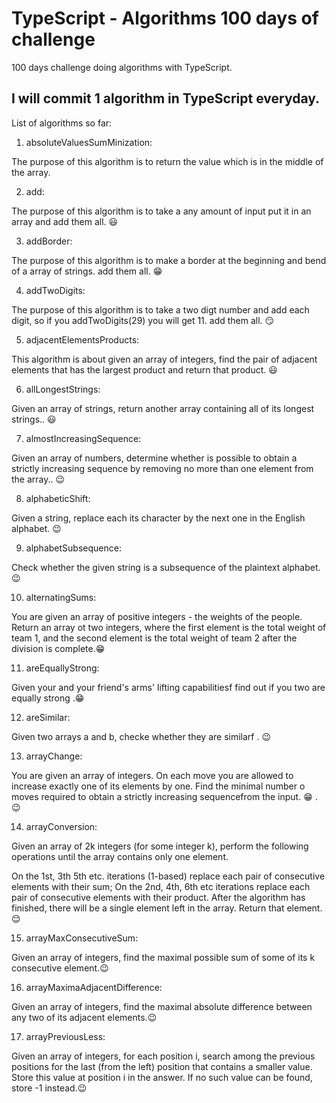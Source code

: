 # TypeScript - Algorithms 100 days of challenge
100 days challenge doing algorithms with TypeScript. 

## I will commit 1 algorithm in TypeScript everyday.

List of algorithms so far:

1. absoluteValuesSumMinization:

The purpose of this algorithm is to return the value which is in the middle of the array.

2. add:

The purpose of this algorithm is to take a any amount of input put it in an array and
add them all. :smiley:

3. addBorder:

The purpose of this algorithm is to make a border at the beginning and bend of a array of strings.
add them all. :grin:

4. addTwoDigits:

The purpose of this algorithm is to take a two digt number and add each digit, so if you addTwoDigits(29) you will get 11.
add them all. :smirk:

5. adjacentElementsProducts:

This algorithm is about given an array of integers, find the pair of adjacent elements that has the largest product and return that product. :smiley:

6. allLongestStrings:

Given an array of strings, return another array containing all of its longest strings.. :smiley:

7. almostIncreasingSequence:

Given an array of numbers, determine whether is possible to obtain a strictly increasing sequence by removing no more than one element from the array.. :wink:

8. alphabeticShift:

Given a string, replace each its character by the next one in the English alphabet. :wink:

9. alphabetSubsequence:

Check whether the given string is a subsequence of the plaintext alphabet. :wink:

10. alternatingSums:

You are given an array of positive integers - the weights of the people. Return an array ot two integers, where the first element is the total weight of team 1, and the second element is the total weight of team 2 after the division is complete.:grin:


11. areEquallyStrong:

Given your and your friend's arms' lifting capabilitiesf find out if you two are equally strong
.:grin:


12. areSimilar:

Given two arrays a and b, checke whether   they are similarf
. :wink:

13. arrayChange:

You are given an array of integers. On each move you are allowed to increase exactly one of its elements by one. Find the minimal number o moves required to obtain a strictly increasing sequencefrom the input. :grin:
. :wink:

14. arrayConversion:

Given an array of 2k integers (for some integer k), perform the following operations until the array contains only one element.

On the 1st, 3th 5th etc. iterations (1-based) replace each pair of consecutive elements with their sum;
On the 2nd, 4th, 6th etc iterations replace each pair  of consecutive elements with their product. After the algorithm has finished, there will be a single element left in the array. Return  that element. :relieved:

15. arrayMaxConsecutiveSum:

Given an array of integers, find the maximal possible sum of some of its k consecutive element.:wink:

16. arrayMaximaAdjacentDifference:

Given an array of integers, find the maximal absolute difference between any two of its adjacent elements.:wink:

17. arrayPreviousLess:

Given an array of integers, for each position i, search among the previous  positions for the last (from the left) position that contains a smaller value. Store this value at position i in  the answer. If no such value can be found, store -1 instead.:wink:
